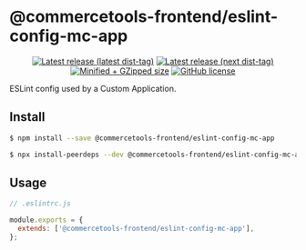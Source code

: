 # @commercetools-frontend/eslint-config-mc-app

<p align="center">
  <a href="https://www.npmjs.com/package/@commercetools-frontend/eslint-config-mc-app"><img src="https://badgen.net/npm/v/@commercetools-frontend/eslint-config-mc-app" alt="Latest release (latest dist-tag)" /></a> <a href="https://www.npmjs.com/package/@commercetools-frontend/eslint-config-mc-app"><img src="https://badgen.net/npm/v/@commercetools-frontend/eslint-config-mc-app/next" alt="Latest release (next dist-tag)" /></a> <a href="https://bundlephobia.com/result?p=@commercetools-frontend/eslint-config-mc-app"><img src="https://badgen.net/bundlephobia/minzip/@commercetools-frontend/eslint-config-mc-app" alt="Minified + GZipped size" /></a> <a href="https://github.com/commercetools/merchant-center-application-kit/blob/master/LICENSE"><img src="https://badgen.net/github/license/commercetools/merchant-center-application-kit" alt="GitHub license" /></a>
</p>

ESLint config used by a Custom Application.

## Install

```bash
$ npm install --save @commercetools-frontend/eslint-config-mc-app

$ npx install-peerdeps --dev @commercetools-frontend/eslint-config-mc-app
```

## Usage

```js
// .eslintrc.js

module.exports = {
  extends: ['@commercetools-frontend/eslint-config-mc-app'],
};
```
